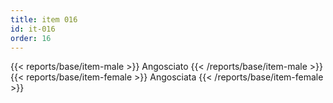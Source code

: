 ```yaml
---
title: item 016
id: it-016
order: 16
---
```

{{< reports/base/item-male >}}
  Angosciato
{{< /reports/base/item-male >}}
{{< reports/base/item-female >}}
  Angosciata
{{< /reports/base/item-female >}}
